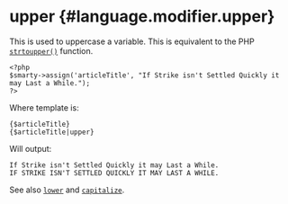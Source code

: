 upper {#language.modifier.upper}
=====

This is used to uppercase a variable. This is equivalent to the PHP
[`strtoupper()`](&url.php-manual;strtoupper) function.


    <?php
    $smarty->assign('articleTitle', "If Strike isn't Settled Quickly it may Last a While.");
    ?>

       

Where template is:


    {$articleTitle}
    {$articleTitle|upper}

       

Will output:


    If Strike isn't Settled Quickly it may Last a While.
    IF STRIKE ISN'T SETTLED QUICKLY IT MAY LAST A WHILE.

       

See also [`lower`](#language.modifier.lower) and
[`capitalize`](#language.modifier.capitalize).
